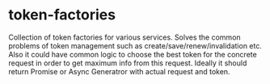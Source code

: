 # token-factories
Collection of token factories for various services. Solves the common problems of token management such as create/save/renew/invalidation etc. Also it could have common logic to choose the best token for the concrete request in order to get maximum info from this request. Ideally it should return Promise or Async Generatror with actual request and token.
